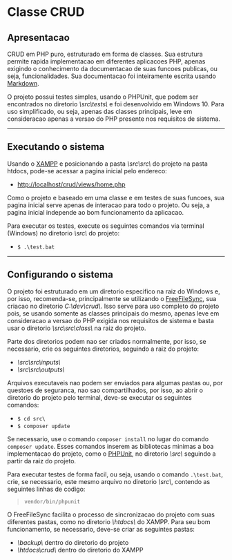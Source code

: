 # Classe CRUD

## Apresentacao

CRUD em PHP puro, estruturado em forma de classes. Sua estrutura permite rapida implementacao em diferentes aplicacoes PHP, apenas exigindo o conhecimento da documentacao de suas funcoes publicas, ou seja, funcionalidades. Sua documentacao foi inteiramente escrita usando [Markdown](https://markdownguide.org).

O projeto possui testes simples, usando o PHPUnit, que podem ser encontrados no diretorio _\\src\\tests\\_ e foi desenvolvido em Windows 10. Para uso simplificado, ou seja, apenas das classes principais, leve em consideracao apenas a versao do PHP presente nos requisitos de sistema.

-----

## Executando o sistema

Usando o [XAMPP](https://www.apachefriends.org) e posicionando a pasta _\\src\\src\\_ do projeto na pasta htdocs, pode-se acessar a pagina inicial pelo endereco:

- <http://localhost/crud/views/home.php>

Como o projeto e baseado em uma classe e em testes de suas funcoes, sua pagina inicial serve apenas de interacao para todo o projeto. Ou seja, a pagina inicial independe ao bom funcionamento da aplicacao.

Para executar os testes, execute os seguintes comandos via terminal (Windows) no diretorio _\\src\\_ do projeto:

- ``$ .\test.bat``

-----

## Configurando o sistema

O projeto foi estruturado em um diretorio especifico na raiz do Windows e, por isso, recomenda-se, principalmente se utilizando o [FreeFileSync](https://freefilesync.org), sua criacao no diretorio _C:\\dev\\crud\\_. Isso serve para uso completo do projeto pois, se usando somente as classes principais do mesmo, apenas leve em consideracao a versao do PHP exigida nos requisitos de sistema e basta usar o diretorio _\\src\\src\\class\\_ na raiz do projeto.

Parte dos diretorios podem nao ser criados normalmente, por isso, se necessario, crie os seguintes diretorios, seguindo a raiz do projeto:

- _\\src\\src\\inputs\\_
- _\\src\\src\\outputs\\_

Arquivos executaveis nao podem ser enviados para algumas pastas ou, por questoes de seguranca, nao sao compartilhados, por isso, ao abrir o diretorio do projeto pelo terminal, deve-se executar os seguintes comandos:

- ``$ cd src\``
- ``$ composer update``

Se necessario, use o comando ``composer install`` no lugar do comando ``composer update``. Esses comandos inserem as bibliotecas minimas a boa implementacao do projeto, como o [PHPUnit](https://phpunit.de), no diretorio _\\src\\_ seguindo a partir da raiz do projeto.

Para executar testes de forma facil, ou seja, usando o comando ``.\test.bat``, crie, se necessario, este mesmo arquivo no diretorio _\\src\\_, contendo as seguintes linhas de codigo:

> ``vendor/bin/phpunit``

O FreeFileSync facilita o processo de sincronizacao do projeto com suas diferentes pastas, como no diretorio _\\htdocs\\_ do XAMPP. Para seu bom funcionamento, se necessario, deve-se criar as seguintes pastas:

- _\\backup\\_ dentro do diretorio do projeto
- _\\htdocs\\crud\\_ dentro do diretorio do XAMPP